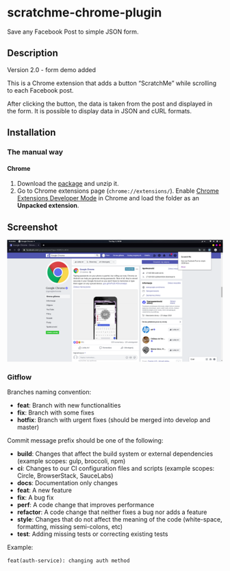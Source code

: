 # scratchme-chrome-plugin
Save any Facebook Post to simple JSON form.

## Description
Version 2.0 - form demo added

This is a Chrome extension that adds a button “ScratchMe” while scrolling to each Facebook post. 

After clicking the button, the data is taken from the post and displayed in the form. It is possible to display data in JSON and cURL formats.

## Installation

### The manual way

#### Chrome
1. Download the [package](https://github.com/bravelab/scratchme-chrome-plugin/archive/master.zip) and unzip it.
2. Go to Chrome extensions page (`chrome://extensions/`). Enable [Chrome Extensions Developer Mode](https://developer.chrome.com/extensions/faq#faq-dev-01) in Chrome and load the folder as an **Unpacked extension**.

## Screenshot
![Screenshot](./img/screenshot-home.png)

### Gitflow
Branches naming convention:
* **feat**: Branch with new functionalities
* **fix**: Branch with some fixes
* **hotfix**: Branch with urgent fixes (should be merged into develop and master)

Commit message prefix should be one of the following:

* **build**: Changes that affect the build system or external dependencies (example scopes: gulp, broccoli, npm)
* **ci**: Changes to our CI configuration files and scripts (example scopes: Circle, BrowserStack, SauceLabs)
* **docs**: Documentation only changes
* **feat**: A new feature
* **fix**: A bug fix
* **perf**: A code change that improves performance
* **refactor**: A code change that neither fixes a bug nor adds a feature
* **style**: Changes that do not affect the meaning of the code (white-space, formatting, missing semi-colons, etc)
* **test**: Adding missing tests or correcting existing tests

Example:
```shell
feat(auth-service): changing auth method
```
